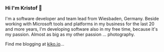 ### Hi I'm Kristof 👋

I'm a software developer and team lead from Wiesbaden, Germany. Beside working with Microsoft tools and platforms in my business for the last 20 and more years, I'm developing software also in my free time, because it's my passion. Almost as big as my other passion ... photography. 

Find me blogging at [kiko.io](https://kiko.io)...

<!--
**kristofzerbe/kristofzerbe** is a ✨ _special_ ✨ repository because its `README.md` (this file) appears on your GitHub profile.

Here are some ideas to get you started:

- 🔭 I’m currently working on ...
- 🌱 I’m currently learning ...
- 👯 I’m looking to collaborate on ...
- 🤔 I’m looking for help with ...
- 💬 Ask me about ...
- 📫 How to reach me: ...
- 😄 Pronouns: ...
- ⚡ Fun fact: ...
-->
